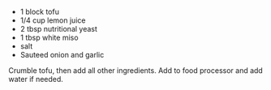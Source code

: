 - 1 block tofu
- 1/4 cup lemon juice
- 2 tbsp nutritional yeast
- 1 tbsp white miso
- salt
- Sauteed onion and garlic

Crumble tofu, then add all other ingredients. Add to food processor and add water if needed.